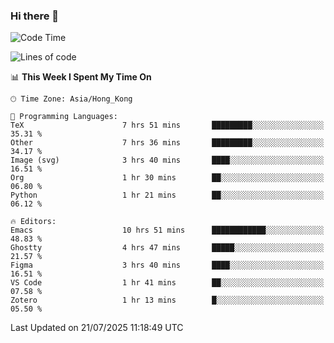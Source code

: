 ### Hi there 👋

<!--
**nicehiro/nicehiro** is a ✨ _special_ ✨ repository because its `README.md` (this file) appears on your GitHub profile.

Here are some ideas to get you started:

- 🔭 I’m currently working on ...
- 🌱 I’m currently learning ...
- 👯 I’m looking to collaborate on ...
- 🤔 I’m looking for help with ...
- 💬 Ask me about ...
- 📫 How to reach me: ...
- 😄 Pronouns: ...
- ⚡ Fun fact: ...
-->

<!--START_SECTION:waka-->
![Code Time](http://img.shields.io/badge/Code%20Time-826%20hrs%2033%20mins-blue)

![Lines of code](https://img.shields.io/badge/From%20Hello%20World%20I%27ve%20Written-1.7%20million%20lines%20of%20code-blue)

📊 **This Week I Spent My Time On** 

```text
🕑︎ Time Zone: Asia/Hong_Kong

💬 Programming Languages: 
TeX                      7 hrs 51 mins       █████████░░░░░░░░░░░░░░░░   35.31 % 
Other                    7 hrs 36 mins       █████████░░░░░░░░░░░░░░░░   34.17 % 
Image (svg)              3 hrs 40 mins       ████░░░░░░░░░░░░░░░░░░░░░   16.51 % 
Org                      1 hr 30 mins        ██░░░░░░░░░░░░░░░░░░░░░░░   06.80 % 
Python                   1 hr 21 mins        ██░░░░░░░░░░░░░░░░░░░░░░░   06.12 % 

🔥 Editors: 
Emacs                    10 hrs 51 mins      ████████████░░░░░░░░░░░░░   48.83 % 
Ghostty                  4 hrs 47 mins       █████░░░░░░░░░░░░░░░░░░░░   21.57 % 
Figma                    3 hrs 40 mins       ████░░░░░░░░░░░░░░░░░░░░░   16.51 % 
VS Code                  1 hr 41 mins        ██░░░░░░░░░░░░░░░░░░░░░░░   07.58 % 
Zotero                   1 hr 13 mins        █░░░░░░░░░░░░░░░░░░░░░░░░   05.50 % 
```


 Last Updated on 21/07/2025 11:18:49 UTC
<!--END_SECTION:waka-->
